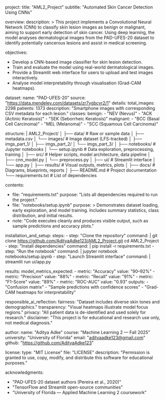 project:
  title: "AML2_Project"
  subtitle: "Automated Skin Cancer Detection Using CNNs"

overview:
  description: >
    This project implements a Convolutional Neural Network (CNN) to classify
    skin lesion images as benign or malignant, aiming to support early detection
    of skin cancer. Using deep learning, the model analyses dermatological images
    from the PAD-UFES-20 dataset to identify potentially cancerous lesions and assist
    in medical screening.

objectives:
  - Develop a CNN-based image classifier for skin lesion detection.
  - Train and evaluate the model using real-world dermatological images.
  - Provide a Streamlit web interface for users to upload and test images interactively.
  - Analyse model interpretability through visualisation (Grad-CAM heatmaps).

dataset:
  name: "PAD-UFES-20"
  source: "https://data.mendeley.com/datasets/zr7vgbcyr2/1"
  details:
    total_images: 2298
    patients: 1373
    description: "Smartphone images with corresponding CSV metadata for each lesion."
    classes:
      benign:
        - "NEV (Nevus)"
        - "ACK (Actinic Keratosis)"
        - "SEK (Seborrheic Keratosis)"
      malignant:
        - "BCC (Basal Cell Carcinoma)"
        - "MEL (Melanoma)"
        - "SCC (Squamous Cell Carcinoma)"

structure: |
  AML2_Project/
  │
  ├── data/                # Raw or sample data
  │   ├── metadata.csv
  │   └── images/          # Image dataset (LFS-tracked)
  │       ├── imgs_part_1/
  │       ├── imgs_part_2/
  │       └── imgs_part_3/
  │
  ├── notebooks/           # Jupyter notebooks
  │   └── setup.ipynb      # Data exploration, preprocessing, training
  │
  ├── src/                 # Helper scripts, model architecture, data pipeline
  │   ├── cnn_model.py
  │   └── preprocess.py
  │
  ├── ui/                  # Streamlit interface
  │   └── app.py
  │
  ├── results/             # Visual outputs, metrics, plots
  │
  ├── docs/                # Diagrams, blueprints, reports
  │
  ├── README.md            # Project documentation
  └── requirements.txt     # List of dependencies

contents:
  - file: "requirements.txt"
    purpose: "Lists all dependencies required to run the project."
  - file: "notebooks/setup.ipynb"
    purpose: >
      Demonstrates dataset loading, early exploration, and model training.
      Includes summary statistics, class distribution, and initial results.
  - note: "Code executes cleanly and produces visible output, such as sample predictions and accuracy plots."

installation_and_setup:
  steps:
    - step: "Clone the repository"
      command: |
        git clone https://github.com/AdityaAdke123/AML2_Project.git
        cd AML2_Project
    - step: "Install dependencies"
      command: |
        pip install -r requirements.txt
    - step: "Run the notebook"
      command: |
        jupyter notebook notebooks/setup.ipynb
    - step: "Launch Streamlit interface"
      command: |
        streamlit run ui/app.py

results:
  model_metrics_expected:
    - metric: "Accuracy"
      value: "90–92%"
    - metric: "Precision"
      value: "88%"
    - metric: "Recall"
      value: "91%"
    - metric: "F1-Score"
      value: "89%"
    - metric: "ROC-AUC"
      value: "0.93"
  outputs:
    - "Confusion matrix"
    - "Sample predictions with confidence scores"
    - "Grad-CAM heatmaps for interpretability"

responsible_ai_reflection:
  fairness: "Dataset includes diverse skin tones and demographics."
  transparency: "Visual heatmaps illustrate model focus regions."
  privacy: "All patient data is de-identified and used solely for research."
  disclaimer: "This project is for educational and research use only, not medical diagnosis."

author:
  name: "Aditya Adke"
  course: "Machine Learning 2 — Fall 2025"
  university: "University of Florida"
  email: "adityaadke123@gmail.com"
  github: "https://github.com/AdityaAdke123"

license:
  type: "MIT License"
  file: "LICENSE"
  description: "Permission is granted to use, copy, modify, and distribute this software for educational purposes."

acknowledgments:
  - "PAD-UFES-20 dataset authors (Pereira et al., 2020)"
  - "TensorFlow and Streamlit open-source communities"
  - "University of Florida — Applied Machine Learning 2 coursework"
